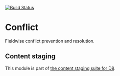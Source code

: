[![Build Status](https://travis-ci.org/drupaldeploy/drupal-conflict.svg?branch=8.x-1.x)](https://travis-ci.org/drupaldeploy/drupal-conflict)

Conflict
========

Fieldwise conflict prevention and resolution.

## Content staging

This module is part of [the content staging suite for D8](https://www.drupal.org/project/deploy#d8).
